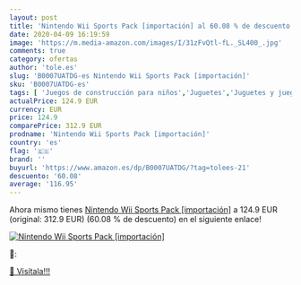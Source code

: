 ```yaml
---
layout: post
title: 'Nintendo Wii Sports Pack [importación] al 60.08 % de descuento'
date: 2020-04-09 16:19:59
image: 'https://m.media-amazon.com/images/I/31zFvQtl-fL._SL400_.jpg'
comments: true
category: ofertas
author: 'tole.es'
slug: 'B0007UATDG-es Nintendo Wii Sports Pack [importación]'
sku: 'B0007UATDG-es'
tags: [ 'Juegos de construcción para niños','Juguetes','Juguetes y juegos','nintendo', ]
actualPrice: 124.9 EUR
currency: EUR
price: 124.9
comparePrice: 312.9 EUR
prodname: 'Nintendo Wii Sports Pack [importación]'
country: 'es'
flag: '🇪🇸'
brand: ''
buyurl: 'https://www.amazon.es/dp/B0007UATDG/?tag=tolees-21'
descuento: '60.08'
average: '116.95'
---
```


Ahora mismo tienes [Nintendo Wii Sports Pack [importación]](https://www.amazon.es/dp/B0007UATDG/?tag=tolees-21) a 124.9 EUR (original: 312.9 EUR) (60.08 %  de descuento) en el siguiente enlace!

[![Nintendo Wii Sports Pack [importación]](https://m.media-amazon.com/images/I/31zFvQtl-fL._SL400_.jpg)](https://www.amazon.es/dp/B0007UATDG/?tag=tolees-21)

🔎:


[🛒 Visítala!!!](https://www.amazon.es/dp/B0007UATDG/?tag=tolees-21)
